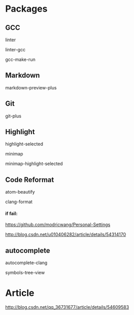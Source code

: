 # Packages
## GCC
linter

linter-gcc

gcc-make-run

## Markdown
markdown-preview-plus

## Git
git-plus

## Highlight
highlight-selected

minimap

minimap-highlight-selected

## Code Reformat
atom-beautify

clang-format

#### if fail:
https://github.com/modricwang/Personal-Settings

http://blog.csdn.net/u010406282/article/details/54314170

## autocomplete
autocomplete-clang

symbols-tree-view
# Article
http://blog.csdn.net/qq_36731677/article/details/54609583
